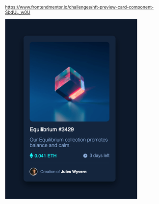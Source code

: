 https://www.frontendmentor.io/challenges/nft-preview-card-component-SbdUL_w0U

![](../img/nft-card.png)
